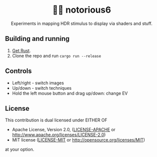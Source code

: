 <!-- Allow this file to not have a first line heading -->
<!-- markdownlint-disable-file MD041 -->

<!-- inline html -->
<!-- markdownlint-disable-file MD033 -->

<div align="center">
  
# 🌈🙈 notorious6

Experiments in mapping HDR stimulus to display via shaders and stuff.

</div>

## Building and running

1. [Get Rust](https://www.rust-lang.org/tools/install).
2. Clone the repo and run `cargo run --release`

## Controls

* Left/right - switch images
* Up/down - switch techniques
* Hold the left mouse button and drag up/down: change EV

## License

This contribution is dual licensed under EITHER OF

* Apache License, Version 2.0, ([LICENSE-APACHE](LICENSE-APACHE) or <http://www.apache.org/licenses/LICENSE-2.0>)
* MIT license ([LICENSE-MIT](LICENSE-MIT) or <http://opensource.org/licenses/MIT>)

at your option.
